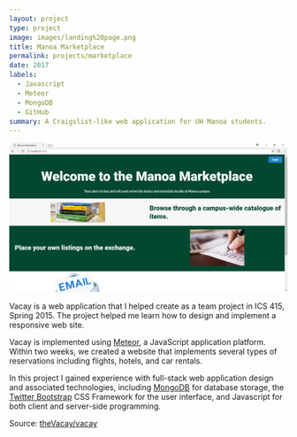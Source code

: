 ```yaml
---
layout: project
type: project
image: images/landing%20page.png
title: Manoa Marketplace
permalink: projects/marketplace
date: 2017
labels:
  - Javascript
  - Meteor
  - MongoDB
  - GitHub
summary: A Craigslist-like web application for UH Manoa students.
---
```


<img class="ui medium right floated rounded image" src="../images/landing%20page.png">

Vacay is a web application that I helped create as a team project in ICS 415, Spring 2015. The project helped me learn how to design and implement a responsive web site.

Vacay is implemented using [Meteor](http://meteor.com), a JavaScript application platform. Within two weeks, we created a website that implements several types of reservations including flights, hotels, and car rentals.

In this project I gained experience with full-stack web application design and associated technologies, including [MongoDB](http://mongodb.com) for database storage, the [Twitter Bootstrap](http://getbootstrap.com/) CSS Framework for the user interface, and Javascript for both client and server-side programming. 
 
Source: <a href="https://github.com/theVacay/vacay"><i class="large github icon"></i>theVacay/vacay</a>
